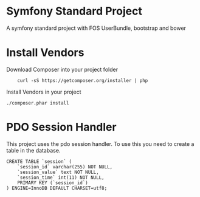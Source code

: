 Symfony Standard Project
========================

A symfony standard project with FOS UserBundle, bootstrap and bower

Install Vendors
===============

Download Composer into your project folder

```
    curl -sS https://getcomposer.org/installer | php
```

Install Vendors in your project

```
./composer.phar install
```

PDO Session Handler
===================

This project uses the pdo session handler. To use this you need to create a table in the database.

```
CREATE TABLE `session` (
    `session_id` varchar(255) NOT NULL,
    `session_value` text NOT NULL,
    `session_time` int(11) NOT NULL,
    PRIMARY KEY (`session_id`)
) ENGINE=InnoDB DEFAULT CHARSET=utf8;

```

